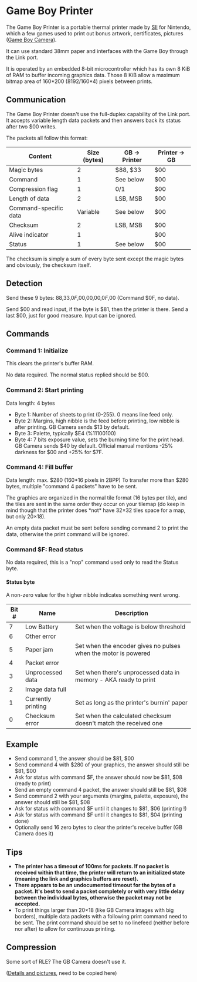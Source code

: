 # Game Boy Printer

The Game Boy Printer is a portable thermal printer made by
[SII](https://en.wikipedia.org/wiki/Seiko_Instruments) for Nintendo, which a few games used to
print out bonus artwork, certificates, pictures ([Game Boy
Camera](<#Game Boy Camera>)).

It can use standard 38mm paper and interfaces with the Game Boy through
the Link port.

It is operated by an embedded 8-bit microcontroller which has its own
8 KiB of RAM to buffer incoming graphics data. Those 8 KiB allow a maximum
bitmap area of 160\*200 (8192/160\*4) pixels between prints.

## Communication

The Game Boy Printer doesn't use the full-duplex capability of the Link
port. It accepts variable length data packets and then answers back its
status after two $00 writes.

The packets all follow this format:

Content               | Size (bytes) | GB -> Printer | Printer -> GB |
----------------------|--------------|---------------|---------------|
Magic bytes           | 2            | $88, $33      | $00           |
Command               | 1            | See below     | $00           |
 Compression flag     | 1            | 0/1           | $00           |
Length of data        | 2            | LSB, MSB      | $00           |
Command-specific data | Variable     | See below     | $00           |
Checksum              | 2            | LSB, MSB      | $00           |
Alive indicator       | 1            |               | $00           |
Status                | 1            | See below     | $00           |

The checksum is simply a sum of every byte sent except the magic bytes
and obviously, the checksum itself.

## Detection

Send these 9 bytes: $88,$33,$0F,$00,$00,$00,$0F,$00 (Command
$0F, no data).

Send $00 and read input, if the byte is $81, then the printer is
there. Send a last $00, just for good measure. Input can be ignored.

## Commands

### Command 1: Initialize

This clears the printer's buffer RAM.

No data required. The normal status replied should be $00.

### Command 2: Start printing

Data length: 4 bytes

-   Byte 1: Number of sheets to print (0-255). 0 means line feed only.
-   Byte 2: Margins, high nibble is the feed before printing, low nibble
    is after printing. GB Camera sends $13 by default.
-   Byte 3: Palette, typically $E4 (%11100100)
-   Byte 4: 7 bits exposure value, sets the burning time for the print
    head. GB Camera sends $40 by default. Official manual mentions -25%
    darkness for $00 and +25% for $7F.

### Command 4: Fill buffer

Data length: max. $280 (160\*16 pixels in 2BPP) To transfer more than
$280 bytes, multiple \"command 4 packets\" have to be sent.

The graphics are organized in the normal tile format (16 bytes per
tile), and the tiles are sent in the same order they occur on your
tilemap (do keep in mind though that the printer does \*not\* have 32×32
tiles space for a map, but only 20×18).

An empty data packet must be sent before sending command 2 to print the
data, otherwise the print command will be ignored.

### Command $F: Read status

No data required, this is a \"nop\" command used only to read the Status
byte.

#### Status byte

A non-zero value for the higher nibble indicates something went wrong.

Bit \# | Name                | Description
-------|---------------------|---------------
   7   | Low Battery         | Set when the voltage is below threshold
   6   | Other error         |
   5   | Paper jam           | Set when the encoder gives no pulses when the motor is powered
   4   | Packet error        |
   3   | Unprocessed data    | Set when there's unprocessed data in memory - AKA ready to print
   2   | Image data full     |
   1   | Currently printing  | Set as long as the printer's burnin' paper
   0   | Checksum error      | Set when the calculated checksum doesn't match the received one

## Example

- Send command 1, the answer should be $81, $00
- Send command 4 with $280 of your graphics, the answer should still
  be $81, $00
- Ask for status with command $F, the answer should now be $81, $08
  (ready to print)
- Send an empty command 4 packet, the answer should still be $81,
  $08
- Send command 2 with your arguments (margins, palette, exposure), the
  answer should still be $81, $08
- Ask for status with command $F until it changes to $81, $06
  (printing !)
- Ask for status with command $F until it changes to $81, $04
  (printing done)
- Optionally send 16 zero bytes to clear the printer's receive buffer
  (GB Camera does it)

## Tips

- **The printer has a timeout of 100ms for packets. If no packet is
  received within that time, the printer will return to an initialized
  state (meaning the link and graphics buffers are reset).**
- **There appears to be an undocumented timeout for the bytes of a
  packet. It's best to send a packet completely or with very little
  delay between the individual bytes, otherwise the packet may not be
  accepted.**
- To print things larger than 20×18 (like GB Camera images with big
  borders), multiple data packets with a following print command need
  to be sent. The print command should be set to no linefeed (neither
  before nor after) to allow for continuous printing.

## Compression

Some sort of RLE? The GB Camera doesn't use it.

([Details and pictures](http://furrtek.free.fr/?a=gbprinter&i=2), need
to be copied here)

